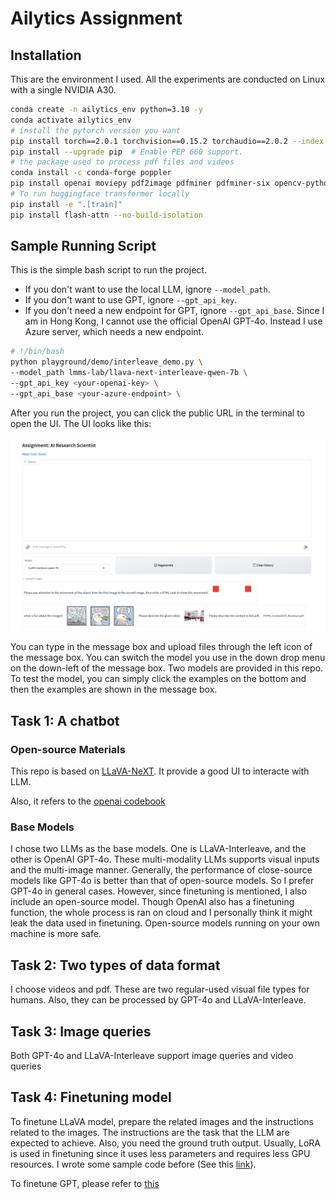 # Ailytics Assignment

## Installation
This are the environment I used. All the experiments are conducted on Linux with a single NVIDIA A30.
```bash
conda create -n ailytics_env python=3.10 -y
conda activate ailytics_env
# install the pytorch version you want
pip install torch==2.0.1 torchvision==0.15.2 torchaudio==2.0.2 --index-url https://download.pytorch.org/whl/cu118 
pip install --upgrade pip  # Enable PEP 660 support.
# the package used to process pdf files and videos
conda install -c conda-forge poppler
pip install openai moviepy pdf2image pdfminer pdfminer-six opencv-python 
# To run huggingface transformer locally
pip install -e ".[train]"
pip install flash-attn --no-build-isolation 
```


## Sample Running Script
This is the simple bash script to run the project.
- If you don't want to use the local LLM, ignore `--model_path`.
- If you don't want to use GPT, ignore `--gpt_api_key`.
- If you don't need a new endpoint for GPT, ignore `--gpt_api_base`. Since I am in Hong Kong, I cannot use the official OpenAI GPT-4o. Instead I use Azure server, which needs a new endpoint. 

```bash
# !/bin/bash
python playground/demo/interleave_demo.py \
--model_path lmms-lab/llava-next-interleave-qwen-7b \
--gpt_api_key <your-openai-key> \
--gpt_api_base <your-azure-endpoint> \
```

After you run the project, you can click the public URL in the terminal to open the UI. The UI looks like this:

![UI](./img_doc/ui.png)

You can type in the message box and upload files through the left icon of the message box. You can switch the model you use in the down drop menu on the down-left of the message box. Two models are provided in this repo. To test the model, you can simply click the examples on the bottom and then the examples are shown in the message box.

## Task 1: A chatbot 

### Open-source Materials
This repo is based on [LLaVA-NeXT](https://github.com/LLaVA-VL/LLaVA-NeXT/?tab=readme-ov-file). It provide a good UI to interacte with LLM. 

Also, it refers to the [openai codebook](https://github.com/openai/openai-cookbook)

### Base Models
I chose two LLMs as the base models. One is LLaVA-Interleave, and the other is OpenAI GPT-4o. These multi-modality LLMs supports visual inputs and the multi-image manner. Generally, the performance of close-source models like GPT-4o is better than that of open-source models. So I prefer GPT-4o in general cases. However, since finetuning is mentioned, I also include an open-source model. Though OpenAI also has a finetuning function, the whole process is ran on cloud and I personally think it might leak the data used in finetuning. Open-source models running on your own machine is more safe.




## Task 2: Two types of data format

I choose videos and pdf. These are two regular-used visual file types for humans. Also, they can be processed by GPT-4o and LLaVA-Interleave.

## Task 3: Image queries

Both GPT-4o and LLaVA-Interleave support image queries and video queries

## Task 4: Finetuning model

To finetune LLaVA model, prepare the related images and the instructions related to the images. The instructions are the task that the LLM are expected to achieve. Also, you need the ground truth output. Usually, LoRA is used in finetuning since it uses less parameters and requires less GPU resources. I wrote some sample code before (See this [link](https://huggingface.co/lyclyc52/llava_finetune/tree/main)).

To finetune GPT, please refer to [this](https://github.com/openai/openai-cookbook/tree/main/examples/fine-tuned_qa)
